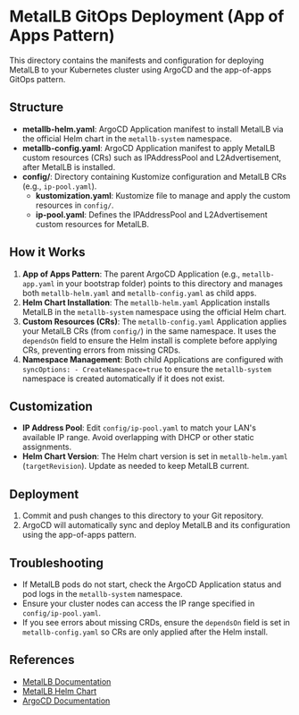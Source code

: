 
# MetalLB GitOps Deployment (App of Apps Pattern)

This directory contains the manifests and configuration for deploying MetalLB to your Kubernetes cluster using ArgoCD and the app-of-apps GitOps pattern.

## Structure
- **metallb-helm.yaml**: ArgoCD Application manifest to install MetalLB via the official Helm chart in the `metallb-system` namespace.
- **metallb-config.yaml**: ArgoCD Application manifest to apply MetalLB custom resources (CRs) such as IPAddressPool and L2Advertisement, after MetalLB is installed.
- **config/**: Directory containing Kustomize configuration and MetalLB CRs (e.g., `ip-pool.yaml`).
  - **kustomization.yaml**: Kustomize file to manage and apply the custom resources in `config/`.
  - **ip-pool.yaml**: Defines the IPAddressPool and L2Advertisement custom resources for MetalLB.

## How it Works
1. **App of Apps Pattern**: The parent ArgoCD Application (e.g., `metallb-app.yaml` in your bootstrap folder) points to this directory and manages both `metallb-helm.yaml` and `metallb-config.yaml` as child apps.
2. **Helm Chart Installation**: The `metallb-helm.yaml` Application installs MetalLB in the `metallb-system` namespace using the official Helm chart.
3. **Custom Resources (CRs)**: The `metallb-config.yaml` Application applies your MetalLB CRs (from `config/`) in the same namespace. It uses the `dependsOn` field to ensure the Helm install is complete before applying CRs, preventing errors from missing CRDs.
4. **Namespace Management**: Both child Applications are configured with `syncOptions: - CreateNamespace=true` to ensure the `metallb-system` namespace is created automatically if it does not exist.

## Customization
- **IP Address Pool**: Edit `config/ip-pool.yaml` to match your LAN's available IP range. Avoid overlapping with DHCP or other static assignments.
- **Helm Chart Version**: The Helm chart version is set in `metallb-helm.yaml` (`targetRevision`). Update as needed to keep MetalLB current.

## Deployment
1. Commit and push changes to this directory to your Git repository.
2. ArgoCD will automatically sync and deploy MetalLB and its configuration using the app-of-apps pattern.

## Troubleshooting
- If MetalLB pods do not start, check the ArgoCD Application status and pod logs in the `metallb-system` namespace.
- Ensure your cluster nodes can access the IP range specified in `config/ip-pool.yaml`.
- If you see errors about missing CRDs, ensure the `dependsOn` field is set in `metallb-config.yaml` so CRs are only applied after the Helm install.

## References
- [MetalLB Documentation](https://metallb.universe.tf/)
- [MetalLB Helm Chart](https://artifacthub.io/packages/helm/metallb/metallb)
- [ArgoCD Documentation](https://argo-cd.readthedocs.io/)
